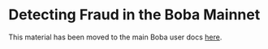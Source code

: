# Detecting Fraud in the Boba Mainnet

This material has been moved to the main Boba user docs [here](https://docs.boba.network/user-docs/002_fraud-detector.md).